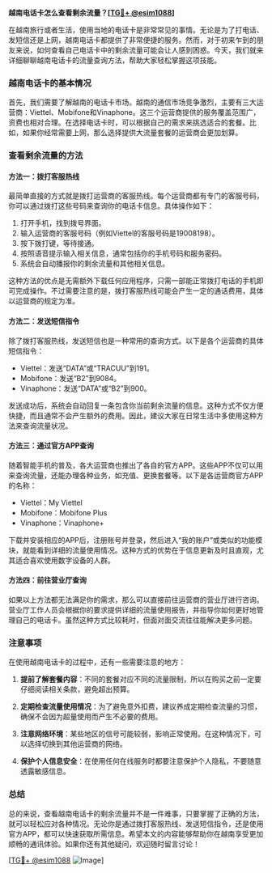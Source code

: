 **越南电话卡怎么查看剩余流量？[[TG💪+ @esim1088](https://t.me/s/esim1088)]**

在越南旅行或者生活，使用当地的电话卡是非常常见的事情。无论是为了打电话、发短信还是上网，越南电话卡都提供了非常便捷的服务。然而，对于初来乍到的朋友来说，如何查看自己电话卡中的剩余流量可能会让人感到困惑。今天，我们就来详细聊聊越南电话卡的流量查询方法，帮助大家轻松掌握这项技能。

### 越南电话卡的基本情况

首先，我们需要了解越南的电话卡市场。越南的通信市场竞争激烈，主要有三大运营商：Viettel、Mobifone和Vinaphone。这三个运营商提供的服务覆盖范围广，资费也相对合理。在选择电话卡时，可以根据自己的需求来挑选适合的套餐。比如，如果你经常需要上网，那么选择提供大流量套餐的运营商会更加划算。

### 查看剩余流量的方法

#### 方法一：拨打客服热线

最简单直接的方式就是拨打运营商的客服热线。每个运营商都有专门的客服号码，你可以通过拨打这些号码来查询你的电话卡信息。具体操作如下：

1. 打开手机，找到拨号界面。
2. 输入运营商的客服号码（例如Viettel的客服号码是19008198）。
3. 按下拨打键，等待接通。
4. 按照语音提示输入相关信息，通常包括你的手机号码和服务密码。
5. 系统会自动播报你的剩余流量和其他相关信息。

这种方法的优点是无需额外下载任何应用程序，只需一部能正常拨打电话的手机即可完成操作。不过需要注意的是，拨打客服热线可能会产生一定的通话费用，具体以运营商的规定为准。

#### 方法二：发送短信指令

除了拨打客服热线，发送短信也是一种常用的查询方式。以下是各个运营商的具体短信指令：

- Viettel：发送“DATA”或“TRACUU”到191。
- Mobifone：发送“B2”到9084。
- Vinaphone：发送“DATA”或“B2”到900。

发送成功后，系统会自动回复一条包含你当前剩余流量的信息。这种方式不仅方便快捷，而且通常不会产生额外的费用。因此，建议大家在日常生活中多使用这种方法来查询流量状况。

#### 方法三：通过官方APP查询

随着智能手机的普及，各大运营商也推出了各自的官方APP。这些APP不仅可以用来查询流量，还能办理各种业务，如充值、更换套餐等。以下是各运营商官方APP的名称：

- Viettel：My Viettel
- Mobifone：Mobifone Plus
- Vinaphone：Vinaphone+

下载并安装相应的APP后，注册账号并登录，然后进入“我的账户”或类似的功能模块，就能看到详细的流量使用情况。这种方式的优势在于信息更新及时且直观，尤其适合喜欢使用数字设备的人群。

#### 方法四：前往营业厅查询

如果以上方法都无法满足你的需求，那么可以直接前往运营商的营业厅进行咨询。营业厅工作人员会根据你的要求提供详细的流量使用报告，并指导你如何更好地管理自己的电话卡。虽然这种方式比较耗时，但面对面交流往往能解决更多问题。

### 注意事项

在使用越南电话卡的过程中，还有一些需要注意的地方：

1. **提前了解套餐内容**：不同的套餐对应不同的流量限制，所以在购买之前一定要仔细阅读相关条款，避免超出预算。
   
2. **定期检查流量使用情况**：为了避免意外扣费，建议养成定期检查流量的习惯，确保不会因为超量使用而产生不必要的费用。

3. **注意网络环境**：某些地区的信号可能较弱，影响正常使用。在这种情况下，可以选择切换到其他运营商的网络。

4. **保护个人信息安全**：在使用任何在线服务时都要注意保护个人隐私，不要随意透露敏感信息。

### 总结

总的来说，查看越南电话卡的剩余流量并不是一件难事，只要掌握了正确的方法，就可以轻松应对各种情况。无论你是通过拨打客服热线、发送短信指令，还是使用官方APP，都可以快速获取所需信息。希望本文的内容能够帮助你在越南享受更加顺畅的通讯体验。如果你还有其他疑问，欢迎随时留言讨论！

[[TG💪+ @esim1088](https://t.me/s/esim1088) ![Image](https://i.postimg.cc/4NQfJmqS/Snipaste-2025-05-13-00-14-12.png)]